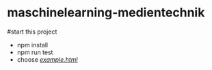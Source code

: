 # maschinelearning-medientechnik

#start this project

<ul>
    <li>npm install</li>
    <li>npm run test</li>
    <li>choose <a href="example.html"><i>example.html</i></a></li>
</ul>